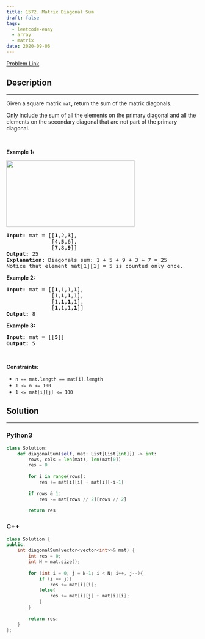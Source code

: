```yaml
---
title: 1572. Matrix Diagonal Sum
draft: false
tags: 
  - leetcode-easy
  - array
  - matrix
date: 2020-09-06
---
```


[Problem Link](https://leetcode.com/problems/matrix-diagonal-sum/)

## Description

---
<p>Given a&nbsp;square&nbsp;matrix&nbsp;<code>mat</code>, return the sum of the matrix diagonals.</p>

<p>Only include the sum of all the elements on the primary diagonal and all the elements on the secondary diagonal that are not part of the primary diagonal.</p>

<p>&nbsp;</p>
<p><strong class="example">Example 1:</strong></p>
<img alt="" src="https://assets.leetcode.com/uploads/2020/08/14/sample_1911.png" style="width: 336px; height: 174px;" />
<pre>
<strong>Input:</strong> mat = [[<strong>1</strong>,2,<strong>3</strong>],
&nbsp;             [4,<strong>5</strong>,6],
&nbsp;             [<strong>7</strong>,8,<strong>9</strong>]]
<strong>Output:</strong> 25
<strong>Explanation: </strong>Diagonals sum: 1 + 5 + 9 + 3 + 7 = 25
Notice that element mat[1][1] = 5 is counted only once.
</pre>

<p><strong class="example">Example 2:</strong></p>

<pre>
<strong>Input:</strong> mat = [[<strong>1</strong>,1,1,<strong>1</strong>],
&nbsp;             [1,<strong>1</strong>,<strong>1</strong>,1],
&nbsp;             [1,<strong>1</strong>,<strong>1</strong>,1],
&nbsp;             [<strong>1</strong>,1,1,<strong>1</strong>]]
<strong>Output:</strong> 8
</pre>

<p><strong class="example">Example 3:</strong></p>

<pre>
<strong>Input:</strong> mat = [[<strong>5</strong>]]
<strong>Output:</strong> 5
</pre>

<p>&nbsp;</p>
<p><strong>Constraints:</strong></p>

<ul>
	<li><code>n == mat.length == mat[i].length</code></li>
	<li><code>1 &lt;= n &lt;= 100</code></li>
	<li><code>1 &lt;= mat[i][j] &lt;= 100</code></li>
</ul>


## Solution

---
### Python3
``` py title='matrix-diagonal-sum'
class Solution:
    def diagonalSum(self, mat: List[List[int]]) -> int:
        rows, cols = len(mat), len(mat[0])
        res = 0
        
        for i in range(rows):
            res += mat[i][i] + mat[i][-i-1]
        
        if rows & 1:
            res -= mat[rows // 2][rows // 2]
                
        return res
```
### C++
``` cpp title='matrix-diagonal-sum'
class Solution {
public:
    int diagonalSum(vector<vector<int>>& mat) {
        int res = 0;
        int N = mat.size();
        
        for (int i = 0, j = N-1; i < N; i++, j--){
            if (i == j){
                res += mat[i][i];
            }else{
                res += mat[i][j] + mat[i][i];
            }
        }
        
        return res;
    }
};
```

